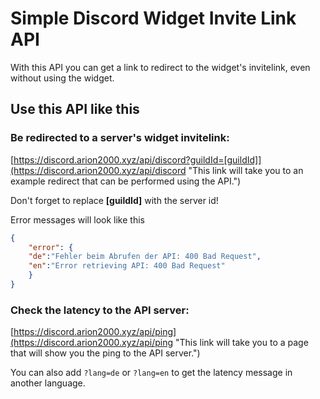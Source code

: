 # Simple Discord Widget Invite Link API

With this API you can get a link to redirect to the widget's invitelink, even without using the widget.

## Use this API like this

### Be redirected to a server's widget invitelink:

[https://discord.arion2000.xyz/api/discord?guildId=[guildId]](https://discord.arion2000.xyz/api/discord "This link will take you to an example redirect that can be performed using the API.")

Don't forget to replace **[guildId]** with the server id!

Error messages will look like this

```json
{
    "error": {
    "de":"Fehler beim Abrufen der API: 400 Bad Request",
    "en":"Error retrieving API: 400 Bad Request"
    }
}
```

### Check the latency to the API server:

[https://discord.arion2000.xyz/api/ping](https://discord.arion2000.xyz/api/ping "This link will take you to a page that will show you the ping to the API server.")

You can also add `?lang=de` or `?lang=en` to get the latency message in another language.
